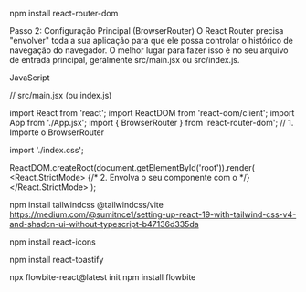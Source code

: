 npm install react-router-dom

Passo 2: Configuração Principal (BrowserRouter)
O React Router precisa "envolver" toda a sua aplicação para que ele possa controlar o histórico de navegação do navegador. O melhor lugar para fazer isso é no seu arquivo de entrada principal, geralmente src/main.jsx ou src/index.js.

JavaScript

// src/main.jsx (ou index.js)

import React from 'react';
import ReactDOM from 'react-dom/client';
import App from './App.jsx';
import { BrowserRouter } from 'react-router-dom'; // 1. Importe o BrowserRouter

import './index.css';

ReactDOM.createRoot(document.getElementById('root')).render(
  <React.StrictMode>
    {/* 2. Envolva o seu componente <App> com o <BrowserRouter> */}
    <BrowserRouter>
      <App />
    </BrowserRouter>
  </React.StrictMode>
);


npm install tailwindcss @tailwindcss/vite
https://medium.com/@sumitnce1/setting-up-react-19-with-tailwind-css-v4-and-shadcn-ui-without-typescript-b47136d335da

npm install react-icons

npm install react-toastify


npx flowbite-react@latest init
npm install flowbite